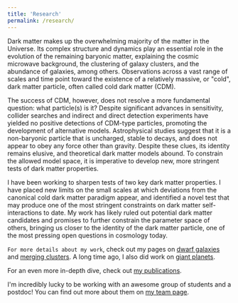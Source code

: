 ```yaml
---
title: 'Research'
permalink: /research/
---
```


Dark matter makes up the overwhelming majority of the matter in the Universe.  Its complex structure and dynamics play an essential role in the evolution of the remaining baryonic matter, explaining the cosmic microwave background, the clustering of galaxy clusters, and the abundance of galaxies, among others.  Observations across a vast range of scales and time point toward the existence of a relatively massive, or "cold", dark matter particle, often called cold dark matter (CDM).

The success of CDM, however, does not resolve a more fundamental question:  what particle(s) is it?  Despite significant advances in sensitivity, collider searches and indirect and direct detection experiments have yielded no positive detections of CDM-type particles, promoting the development of alternative models. Astrophysical studies suggest that it is a non-baryonic particle that is uncharged, stable to decays, and does not appear to obey any force other than gravity.  Despite these clues, its identity remains elusive, and theoretical dark matter models abound.  To constrain the allowed model space, it is imperative to develop new, more stringent tests of dark matter properties. 

I have been working to sharpen tests of two key dark matter properties.  I have placed new limits on the small scales at which deviations from the canonical cold dark matter paradigm appear, and identified a novel test that may produce one of the most stringent constraints on dark matter self-interactions to date.  My work has likely ruled out potential dark matter candidates and promises to further constrain the parameter space of others, bringing us closer to the identity of the dark matter particle, one of the most pressing open questions in cosmology today.

`For more details about my work`, check out my pages on [dwarf galaxies][1] and [merging clusters][2]. A long time ago, I also did work on [giant planets][3].

For an even more in-depth dive, check out [my publications][4].

I'm incredibly lucky to be working with an awesome group of students and a postdoc!  You can find out more about them on [my team page][5].


[1]: /research/dwarf_galaxies
[2]: /research/merging_clusters
[3]: /research/planets
[4]: /pubs
[5]: /team